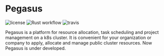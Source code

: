 # Pegasus

![license](https://img.shields.io/github/license/kobeHub/Pegasus) ![Rust workflow](https://github.com/kobeHub/Pegasus/workflows/Rust/badge.svg) ![travis](https://img.shields.io/travis/com/kobeHub/Pegasus)

Pegasus is a platform for resource allocation, task scheduling and project management on a k8s cluster. It is convenient for your organization or company to apply, allocate and manage public cluster resources. Now Pegasus is under developed.

